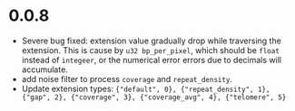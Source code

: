 # 0.0.8

- Severe bug fixed: extension value gradually drop while traversing the extension. This is cause by `u32 bp_per_pixel`, which should be `float` instead of `integeer`, or the numerical error errors due to decimals will accumulate. 
- add noise filter to process `coverage` and `repeat_density`.
- Update extension types: `{"default", 0}, {"repeat_density", 1}, {"gap", 2}, {"coverage", 3}, {"coverage_avg", 4}, {"telomere", 5}`